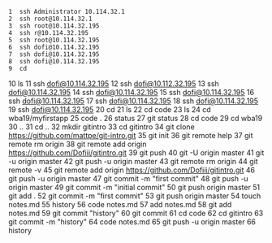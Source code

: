     1  ssh Administrator 10.114.32.1
    2  ssh root@10.114.32.1
    3  ssh root@10.114.32.195
    4  ssh r@10.114.32.195
    5  ssh root@10.114.32.195
    6  ssh dofi@10.114.32.195
    7  ssh dofi@10.114.32.195
    8  ssh dofi@10.114.32.195
    9  cd
   10  ls
   11  ssh dofi@10.114.32.195
   12  ssh dofi@10.112.32.195
   13  ssh dofi@10.114.32.195
   14  ssh dofi@10.114.32.195
   15  ssh dofi@10.114.32.195
   16  ssh dofi@10.114.32.195
   17  ssh dofi@10.114.32.195
   18  ssh dofi@10.114.32.195
   19  ssh dofi@10.114.32.195
   20  cd
   21  ls
   22  cd code
   23  ls
   24  cd wba19/myfirstapp
   25  code .
   26  status
   27  git status
   28  cd code
   29  cd wba19
   30  ..
   31  cd ..
   32  mkdir gitintro
   33  cd gitintro
   34  git clone https://github.com/mattpe/git-intro.git
   35  git init
   36  git remote help
   37  git remote rm origin
   38  git remote add origin https://github.com/Dofiii/gitintro.git
   39  git push
   40  git -U origin master
   41  git -u origin master
   42  git push -u origin master
   43  git remote rm origin
   44  git remote -v
   45  git remote add origin https://github.com/Dofiii/gitintro.git
   46  git push -u origin master
   47  git commit -m "first commit"
   48  git push -u origin master
   49  git commit -m "initial commit"
   50  git push origin master
   51  git add .
   52  git commit -m "first commit"
   53  git push origin master
   54  touch notes.md
   55  history
   56  code notes.md
   57  add notes.md
   58  git add notes.md
   59  git commit "history"
   60  git commit
   61  cd code
   62  cd gitintro
   63  git commit -m "history"
   64  code notes.md
   65  git push -u origin master
   66  history
